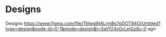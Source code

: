 # Designs
Designs
https://www.figma.com/file/Ttilwg9tALrmBs7qDOT84O/Untitled?type=design&node-id=0-1&mode=design&t=SaVfZ4xGrLejGz8u-0 
agri
